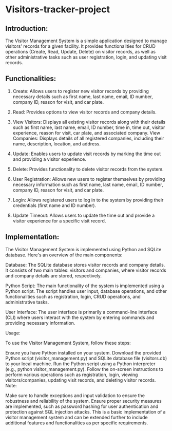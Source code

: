 # Visitors-tracker-project

## Introduction:

The Visitor Management System is a simple application designed to manage visitors' records for a given facility. It provides functionalities for CRUD operations (Create, Read, Update, Delete) on visitor records, as well as other administrative tasks such as user registration, login, and updating visit records.

## Functionalities:

1. Create: Allows users to register new visitor records by providing necessary details such as first name, last name, email, ID number, company ID, reason for visit, and car plate.

2. Read: Provides options to view visitor records and company details.

3. View Visitors: Displays all existing visitor records along with their details such as first name, last name, email, ID number, time in, time out, visitor experience, reason for visit, car plate, and associated company.
View Companies: Displays details of all registered companies, including their name, description, location, and address.
4. Update: Enables users to update visit records by marking the time out and providing a visitor experience.

5. Delete: Provides functionality to delete visitor records from the system.

6. User Registration: Allows new users to register themselves by providing necessary information such as first name, last name, email, ID number, company ID, reason for visit, and car plate.

7. Login: Allows registered users to log in to the system by providing their credentials (first name and ID number).

8. Update Timeout: Allows users to update the time out and provide a visitor experience for a specific visit record.

## Implementation:

The Visitor Management System is implemented using Python and SQLite database. Here's an overview of the main components:

Database: The SQLite database stores visitor records and company details. It consists of two main tables: visitors and companies, where visitor records and company details are stored, respectively.

Python Script: The main functionality of the system is implemented using a Python script. The script handles user input, database operations, and other functionalities such as registration, login, CRUD operations, and administrative tasks.

User Interface: The user interface is primarily a command-line interface (CLI) where users interact with the system by entering commands and providing necessary information.

Usage:

To use the Visitor Management System, follow these steps:

Ensure you have Python installed on your system.
Download the provided Python script (visitor_management.py) and SQLite database file (visitors.db) to your local machine.
Run the Python script using a Python interpreter (e.g., python visitor_management.py).
Follow the on-screen instructions to perform various operations such as registration, login, viewing visitors/companies, updating visit records, and deleting visitor records.
Note:

Make sure to handle exceptions and input validation to ensure the robustness and reliability of the system.
Ensure proper security measures are implemented, such as password hashing for user authentication and protection against SQL injection attacks.
This is a basic implementation of a visitor management system and can be extended further to include additional features and functionalities as per specific requirements.
